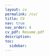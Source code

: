 ```yaml
---
layout: cv
permalink: /cv/
title: CV
nav: true
nav_order: 4
cv_pdf: Resume.pdf
description: 
toc:
  sidebar: 
---
```

